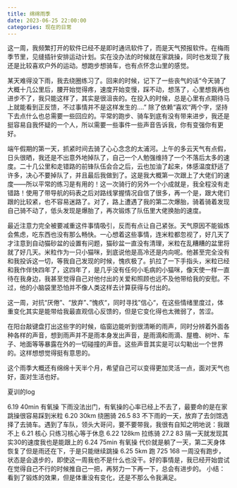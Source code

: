 ```yaml
---
title: 绵绵雨季
date: 2023-06-25 22:00:00
categories: 现在的日常
---
```

这一周，我频繁打开的软件已经不是即时通讯软件了，而是天气预报软件。在梅雨季节里，见缝插针安排运动计划。实在没办法的时候就在家跳操，同时也发现了我还是比较喜欢户外的运动。想跑步想骑车，也有点怀念山里的感觉。

某天难得没下雨，我去绕圈练习了。回来的时候，记下了一些丧气的话“今天骑了大概十几公里后，腰开始觉得疼，速度开始变慢，踩不动，想荡了，心里想我再也进步不了，我只能这样了，其实是很沮丧的。在投入的时候，总是心里有点期待马上就能看到正反馈，不过事情并不是这样发生的….” 除了依赖“喜欢“两个字，坚持下去点什么也总需要一些回应的。平常的跑步、骑车到底有没有带来进步，我还是挺容易自我怀疑的一个人，所以需要一些事件一些声音告诉我，你有变强你有更好。

端午假期的第一天，抓紧时间去骑了心心念念的太浦河。上午的多云天气有点假，日头很晒，我还是不出意外地掉队了，自己一个人勉强维持了一个不落后太多的速度。二十几公里和走错路的前锋队伍会合之后，云也加油了起来，体感温度舒适了许多，决心不要掉队了，并且最后我做到了。这是我大概第一次跟上了大佬们的速度——所以平常的练习是有用的！这一次骑行的另外一个小成就是，我全程没有走错路！使用了带导航的码表之后对路线掌握情况自信了很多，再一个是，跟大佬们跟的比较紧，也不容易迷路了。对了，路上遭遇了我的第二次爆胎，骑着骑着发现自己骑不动了，低头发现是爆胎了，再次锻炼了队伍里大佬换胎的速度。

最近注意力完全被要减重这件事情吸引，反而有点让自己紧张。天气原因不能锻炼会焦虑，吃东西也没有那么畅快。一心想着这些事情，连米粒都忽视了，好几天了才注意到自动猫砂盆的设置有问题，猫砂盆一直没有清理，米粒在乱糟糟的盆里将就了好几天。米粒作为一只小猫咪，到底说他是高冷还是内向呢。他甚至完全没有和我投诉这一切，等我自己发现的时候，愧疚极了。扒拉了一下手指头，米粒已经和我作伴快四年了，这四年了，是几乎没有任何小毛病的小猫咪，像天使一样一直待在我身边，我甚至觉得自己对他付出的关爱和照顾也远不及他带给我的安慰。不过，他的小脑袋里恐怕并不像人类这样去计算获得与付出的。

这一周，对抗“厌倦”、“放弃”、”愧疚“，同时寻找”信心“，在这些情绪里度过，体重变化其实是能带给我最直观信心反馈的，但是它变化得也太微弱了，苦涩。

在阳台敲键盘打出这些字的时候，临窗边能听到很清晰的雨声，同时分辨着外面各种各样的声音，想到雨声并不是雨本身发出声音，是雨滴和雨滴、屋檐、树叶、车子、地面等等暴露在外的一切碰撞的声音。这些声音其实是可以勾勒出一个世界的。这样想想觉得挺有意思的。

这个雨季大概还有绵绵十天半个月，希望自己可以变得更加灵活一点，面对天气也好，面对生活也好。

夏训的log

6.19 40min 有氧操
下雨没法出门，有氧操的心率已经上不去了，最要命的是在家跳操很容易踩到米粒
6.20 30km 绕圈骑  26.5 83
不下雨的一天，放弃了去剑馆选择了去骑车。遇到了车队，领头大哥问，要不要带我，我很有自知之明地说：我跟不上 
6.21 核心
只练习核心等于休息
6.22 128km 拉练骑  27.2 83
隔一天就发现其实30的速度我也是能跟上的
6.24  75min 有氧操
代价就是躺了一天，第二天身体恢复了但是雨还在下，于是只能继续跳操
6.25  5km 跑 725 168
一周没有跑步，状态是会退步的，即使这一周我也不是什么也没干。好的事情是，我已经开始尝试在觉得自己不行的时候推自己一把，再努力一下再一下，总会有进步的。
小结：看到了锻炼的效果，但是体重没有变化，还是不那么令我满足。
